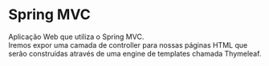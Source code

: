 # Spring MVC 

Aplicação Web que utiliza o Spring MVC.  
Iremos expor uma camada de controller para nossas páginas HTML que serão construídas através
de uma engine de templates chamada Thymeleaf.

